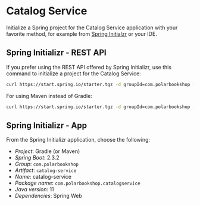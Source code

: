 # Catalog Service

Initialize a Spring project for the Catalog Service application with your favorite method, for example from [Spring Initialzr](https://start.spring.io/)
or your IDE.

## Spring Initializr - REST API

If you prefer using the REST API offered by Spring Initializr, use this command to initialize a project for the Catalog Service:

```bash
curl https://start.spring.io/starter.tgz -d groupId=com.polarbookshop -d artifactId=catalog-service -d name=catalog-service -d packageName=com.polarbookshop.catalogservice -d dependencies=web -d javaVersion=11 -d bootVersion=2.3.2 -d type=gradle-project -o catalog-service.zip
```

For using Maven instead of Gradle:

```bash
curl https://start.spring.io/starter.tgz -d groupId=com.polarbookshop -d artifactId=catalog-service -d name=catalog-service -d packageName=com.polarbookshop.catalogservice -d dependencies=web -d javaVersion=11 -d bootVersion=2.3.2 -o catalog-service.zip
```

## Spring Initializr - App

From the Spring Initializr application, choose the following:

* _Project_: Gradle (or Maven)
* _Spring Boot_: 2.3.2
* _Group_: `com.polarbookshop`
* _Artifact_: `catalog-service`
* _Name_: catalog-service
* _Package name_: `com.polarbookshop.catalogservice`
* _Java version_: 11
* _Dependencies_: Spring Web
